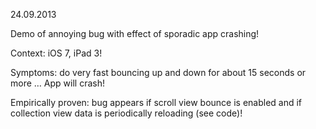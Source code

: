 24.09.2013

Demo of annoying bug with effect of sporadic app crashing!

Context: iOS 7, iPad 3!

Symptoms: do very fast bouncing up and down for about 15 seconds or more … App will crash!

Empirically proven: bug appears if scroll view bounce is enabled and if collection view data is periodically reloading (see code)!


